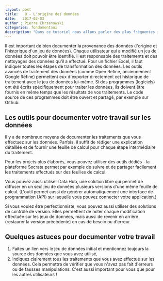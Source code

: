 ```yaml
---
layout: post
title:   8 - L'origine des données
date:   2017-02-03
author : Pierre Chrzanowski	
categories: fondamentaux
description: "Dans ce tutoriel nous allons parler des plus fréquentes idées fausses et des pièges à éviter quand on commence à analyser et visualiser des données. C'est seulement quand on connaît les erreurs habituelles qu'on peut les éviter dans son propre travail et les détecter quand elles sont citées par erreur dans le travail des autres."
---
```


Il est important de bien documenter la provenance des données (l'origine et l'historique d'un jeu de données). Chaque utilisateur qui a modifié un jeu de données doit pouvoir être identifié. Il est responsable des traitements et des nettoyages des données qu'il a effectué. Pour un fichier Excel, il faut indiquer toutes les étapes de transformation des données. Les outils avancés de traitement des données (comme Open Refine, anciennement Google Refine) permettent eux d'exporter directement cet historique de traitement avec le jeu de données lui-même. Si des programmes (logiciels) ont été écrits spécifiquement pour traiter les données, ils doivent être fournis en même temps que les résultats de vos traitements. Le code source de ces programmes doit être ouvert et partagé, par exemple sur Github.

## Les outils pour documenter votre travail sur les données

Il y a de nombreux moyens de documenter les traitements que vous effectuez sur les données. Parfois, il suffit de rédiger une explication détaillée et de fournir une feuille de calcul pour chaque étape intermédiaire du traitement.

Pour les projets plus élaborés, vous pouvez utiliser des outils dédiés - la plateforme Socrata permet par exemple de suivre et de partager facilement les traitements effectués sur des feuilles de calcul.

Vous pouvez aussi utiliser Data Hub, une solution libre qui permet de diffuser en un seul jeu de données plusieurs versions d'une même feuille de calcul. (L'outil permet aussi de générer automatiquement une interface de programmation (API) sur laquelle vous pouvez connecter votre application.)

Si vous voulez être perfectionniste, vous pouvez aussi utiliser des solutions de contrôle de version. Elles permettent de noter chaque modification effectuée sur les jeux de données, mais aussi de revenir en arrière (restaurer la version précédente) en cas de besoin ou d'erreur. 

## Quelques astuces pour documenter votre travail 
1. Faites un lien vers le jeu de données initial et mentionnez toujours la source des données que vous avez utilisé, 
2. Indiquez clairement tous les traitements que vous avez effectué sur les données. Cela permettra de vérifier que vous n'avez pas fait d'erreurs ou de fausses manipulations. 
C'est aussi important pour vous que pour les autres utilisateurs !
